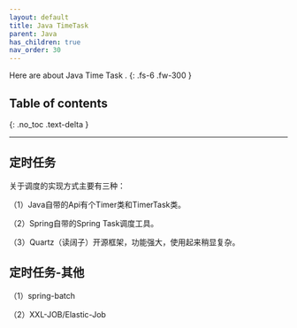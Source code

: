 ```yaml
---
layout: default
title: Java TimeTask 
parent: Java
has_children: true
nav_order: 30
---
```



Here are about Java Time Task .
{: .fs-6 .fw-300 }


## Table of contents
{: .no_toc .text-delta }


---

 
## 定时任务

关于调度的实现方式主要有三种：

（1）Java自带的Api有个Timer类和TimerTask类。

（2）Spring自带的Spring Task调度工具。

（3）Quartz（读阔子）开源框架，功能强大，使用起来稍显复杂。

## 定时任务-其他

（1）spring-batch

（2）XXL-JOB/Elastic-Job